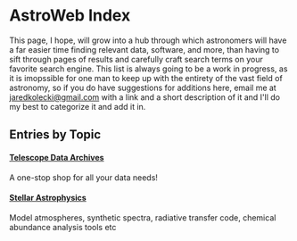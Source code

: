 # AstroWeb Index

This page, I hope, will grow into a hub through which astronomers will have a far easier time finding relevant data, software, and more, than having to sift through pages of results and carefully craft search terms on your favorite search engine. This list is always going to be a work in progress, as it is imopssible for one man to keep up with the entirety of the vast field of astronomy, so if you do have suggestions for additions here, email me at jaredkolecki@gmail.com with a link and a short description of it and I'll do my best to categorize it and add it in.


## Entries by Topic
#### [Telescope Data Archives](dataarchives.md)
A one-stop shop for all your data needs!

#### [Stellar Astrophysics](stellar.md)
Model atmospheres, synthetic spectra, radiative transfer code, chemical abundance analysis tools etc
